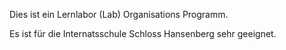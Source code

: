 Dies ist ein Lernlabor (Lab) Organisations Programm.

Es ist für die Internatsschule Schloss Hansenberg sehr geeignet.